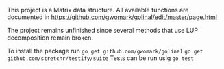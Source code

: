 
This project is a Matrix data structure. 
All available functions are documented in https://github.com/gwomark/golinal/edit/master/page.html

The project remains unfinished since several methods that use LUP decomposition remain broken. 

 To install the package run 
 `go get github.com/gwomark/golinal`
 `go get github.com/stretchr/testify/suite`
 Tests can be run usig `go test`




